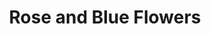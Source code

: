 ---
layout: piece
collection_: beading
title: Rose and Blue Flowers
image: rose-and-blue-flowers.jpg
media: Jewel object, beads, fabric, thread
description:  Peyote stich encasing jewel object with quilted fabric matted in glassed maple frame 2" in depth.
dimensions: 13" x 14"
price: $220
create_date: 2012
---